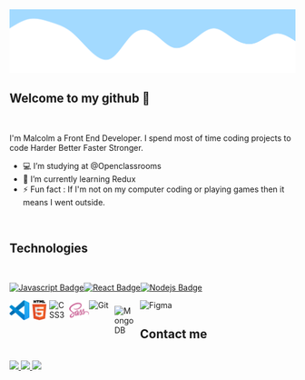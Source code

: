 <!---
Malck/Malck is a ✨ special ✨ repository because its `README.md` (this file) appears on your GitHub profile.
You can click the Preview link to take a look at your changes.
--->
<img src="https://raw.githubusercontent.com/Malck/Malck/a5fdecff12c229e6a070117f4af3dedf8bdf44a6/wave.svg" >

##  Welcome to my github 👋
<br />

I'm Malcolm a Front End Developer. I spend most of time coding projects to code Harder Better Faster Stronger.
- :computer: I’m studying at @Openclassrooms
- 🌱 I’m currently learning Redux
- ⚡ Fun fact : If I'm not on my computer coding or playing games then it means I went outside.


<br />

## Technologies

<br />

[![Javascript Badge](https://img.shields.io/badge/-Javascript-F0DB4F?style=for-the-badge&labelColor=black&logo=javascript&logoColor=F0DB4F)](#)[![React Badge](https://img.shields.io/badge/-React-61DBFB?style=for-the-badge&labelColor=black&logo=react&logoColor=61DBFB)](#)[![Nodejs Badge](https://img.shields.io/badge/-Nodejs-3C873A?style=for-the-badge&labelColor=black&logo=node.js&logoColor=3C873A)](#) 

<img align="left" alt="Visual Studio Code" width="35px" src="https://raw.githubusercontent.com/github/explore/80688e429a7d4ef2fca1e82350fe8e3517d3494d/topics/visual-studio-code/visual-studio-code.png" />

<img align="left" alt="HTML5" width="35px" src="https://raw.githubusercontent.com/github/explore/80688e429a7d4ef2fca1e82350fe8e3517d3494d/topics/html/html.png" />

<img align="left" src="https://profilinator.rishav.dev/skills-assets/css3-original-wordmark.svg" alt="CSS3" width="35px" /> 

<img align="left" alt="Sass" width="35px" src="https://raw.githubusercontent.com/github/explore/80688e429a7d4ef2fca1e82350fe8e3517d3494d/topics/sass/sass.png" />

<img align="left" src="https://profilinator.rishav.dev/skills-assets/git-scm-icon.svg" alt="Git" width="35px" /> 

<img align="left" style="margin: 10px" src="https://profilinator.rishav.dev/skills-assets/mongodb-original-wordmark.svg" alt="MongoDB" width="35px" /> 

<img src="https://profilinator.rishav.dev/skills-assets/figma-icon.svg" alt="Figma"  width="35px" /> 

<br />

## Contact me
<br />
<a href="https://www.linkedin.com/in/malcolm-coutteel-x-dev-front-end-x-js-react/">
<img src="https://img.shields.io/badge/-Malcolm-0e76a8?style=flat&labelColor=0e76a8&logo=linkedin&logoColor=white" height="22"/>
</a>
<a href="mailto:CoutteelCode@gmail.com">
<img src="https://img.shields.io/badge/-CoutteelCode@gmail.com-c0392b?style=flat&labelColor=c0392b&logo=gmail&logoColor=white&width=35&height=35" height="22"/>
</a>
<a href="https://discord.com/">
<img src="https://img.shields.io/badge/-Malckira%236723-%234B0082?style=plastic-square&logo=discord&logoColor=white" height="22">
</a>

<br />
